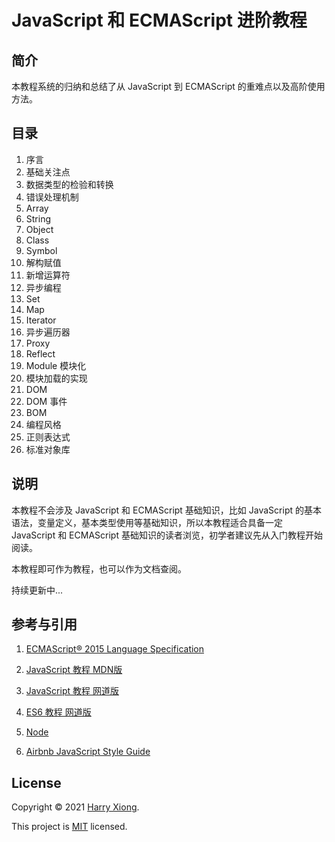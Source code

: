 # JavaScript 和 ECMAScript 进阶教程



## 简介

本教程系统的归纳和总结了从 JavaScript 到 ECMAScript 的重难点以及高阶使用方法。



## 目录

1. 序言
2. 基础关注点
3. 数据类型的检验和转换
4. 错误处理机制
5. Array
6. String
7. Object
8. Class
9. Symbol
10. 解构赋值
11. 新增运算符
12. 异步编程
13. Set
14. Map
15. Iterator
16. 异步遍历器
17. Proxy
18. Reflect
19. Module 模块化
20. 模块加载的实现
21. DOM
22. DOM 事件
23. BOM
24. 编程风格
25. 正则表达式
27. 标准对象库



## 说明

本教程不会涉及 JavaScript 和 ECMAScript 基础知识，比如 JavaScript 的基本语法，变量定义，基本类型使用等基础知识，所以本教程适合具备一定 JavaScript 和 ECMAScript 基础知识的读者浏览，初学者建议先从入门教程开始阅读。

本教程即可作为教程，也可以作为文档查阅。

持续更新中...



## 参考与引用

1. [ECMAScript® 2015 Language Specification](https://262.ecma-international.org/6.0/)

2. [JavaScript 教程 MDN版](https://developer.mozilla.org/zh-CN/docs/Web/JavaScript)

3. [JavaScript 教程 网道版](https://wangdoc.com/javascript/)

4. [ES6 教程 网道版](https://wangdoc.com/es6/index.html)

5. [Node](https://nodejs.org/en/docs/)

6. [Airbnb JavaScript Style Guide](https://github.com/airbnb/javascript)

   

## License

Copyright © 2021 [Harry Xiong](https://github.com/HarryXiong24).

This project is [MIT](https://github.com/HarryXiong24/JavaScript-ECMAScript-Advanced-Guidebook/blob/master/LICENSE) licensed.

